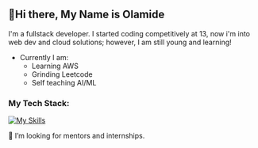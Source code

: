 ## 👋Hi there, My Name is Olamide
I'm a fullstack developer.
I started coding competitively at 13, now i'm into web dev and cloud solutions; however, I am still young and learning!

*    Currently I am:
     - Learning AWS
     - Grinding Leetcode
     - Self teaching AI/ML

### My Tech Stack:
[![My Skills](https://skillicons.dev/icons?i=js,html,css,bootstrap,vue,py,php,cpp,cs,git,laravel,dotnet,aws)](https://skillicons.dev)

🤔 I’m looking for mentors and internships.
<!--
**olamilly/olamilly** is a ✨ _special_ ✨ repository because its `README.md` (this file) appears on your GitHub profile.

Here are some ideas to get you started:

- 🔭 I’m currently working on ...
- 🌱 I’m currently learning ...
- 👯 I’m looking to collaborate on ...
- 🤔 I’m looking for help with ...
- 💬 Ask me about ...
- 📫 How to reach me: ...
- 😄 Pronouns: ...
- ⚡ Fun fact: ...
-->
